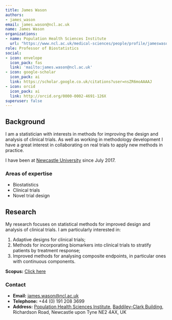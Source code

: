 ```yaml
---
title: James Wason
authors:
- james_wason
email: james.wason@ncl.ac.uk
name: James Wason
organizations:
- name: Population Health Sciences Institute
  url: "https://www.ncl.ac.uk/medical-sciences/people/profile/jameswason.html"
role: Professor of Biostatistics
social:
- icon: envelope
  icon_pack: fas
  link: 'mailto:james.wason@ncl.ac.uk'
- icon: google-scholar
  icon_pack: ai
  link: https://scholar.google.co.uk/citations?user=nsZR6moAAAAJ
- icon: orcid
  icon_pack: ai
  link: http://orcid.org/0000-0002-4691-126X
superuser: false
---
```


## Background

I am a statistician with interests in methods for improving the design and analysis of clinical trials.
As well as working in methodology development I have a great interest in collaborating on real trials to apply new methods in practice.

I have been at [Newcastle University](https://www.ncl.ac.uk/) since July 2017.

### Areas of expertise

- Biostatistics
- Clinical trials
- Novel trial design

## Research

My research focuses on statistical methods for improved design and analysis of clinical trials.
I am particularly interested in:

1. Adaptive designs for clinical trials;
2. Methods for incorporating biomarkers into clinical trials to stratify patients by treatment response;
3. Improved methods for analysing composite endpoints, in particular ones with continuous components.

__Scopus:__ [Click here](https://www.scopus.com/authid/detail.uri?authorId=35313274900)

### Contact

- __Email:__ [james.wason@ncl.ac.uk](mailto:james.wason@ncl.ac.uk)
- __Telephone:__ +44 (0) 191 208 3699
- __Address:__ [Population Health Sciences Institute](https://www.ncl.ac.uk/medical-sciences/research/institutes/health-sciences/), [Baddiley-Clark Building](https://www.ncl.ac.uk/tour/academic/baddiley-clark/), Richardson Road, Newcastle upon Tyne NE2 4AX, UK

